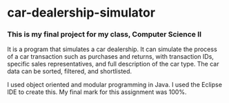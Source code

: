 # car-dealership-simulator
### This is my final project for my class, Computer Science II
It is a program that simulates a car dealership. It can simulate the process of a car transaction such as purchases and returns, with transaction IDs, specific sales representatives, and full description of the car type. The car data can be sorted, filtered, and shortlisted.

I used object oriented and modular programming in Java. I used the Eclipse IDE to create this. My final mark for this assignment was 100%.
